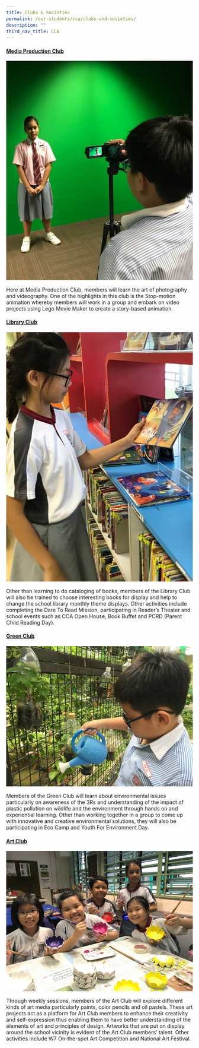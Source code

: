```yaml
---
title: Clubs & Societies
permalink: /our-students/cca/clubs-and-societies/
description: ""
third_nav_title: CCA
---
```

<h4><strong><span style="text-decoration: underline;">Media Production Club</span></strong></h4>

![](/images/MPH.jpg)

<p>Here at Media Production Club, members will learn the art of photography and videography. One of the highlights in this club is the Stop-motion animation whereby members will work in a group and embark on video projects using Lego Movie Maker to create a story-based animation.</p>

<h4><strong><span style="text-decoration: underline;">Library Club</span></strong></h4>

![](/images/Library-e1548995553855.jpg)

<p>Other than learning to do cataloging of books, members of the Library Club will also be trained to choose interesting books for display and help to change the school library monthly theme displays. Other activities include completing the Dare To Read Mission, participating in Reader&rsquo;s Theater and school events such as CCA Open House, Book Buffet and PCRD (Parent Child Reading Day).</p>

<h4><strong><span style="text-decoration: underline;">Green Club</span></strong></h4>

![](/images/Green-Club.jpg)

<p>Members of the Green Club will learn about environmental issues particularly on awareness of the 3Rs and understanding of the impact of plastic pollution on wildlife and the environment through hands on and experiential learning. Other than working together in a group to come up with innovative and creative environmental solutions, they will also be participating in Eco Camp and Youth For Environment Day.</p>

<h4><strong><span style="text-decoration: underline;">Art Club</span></strong></h4>

![](/images/Art-Club.jpg)

<p>Through weekly sessions, members of the Art Club will explore different kinds of art media particularly paints, color pencils and oil pastels. These art projects act as a platform for Art Club members to enhance their creativity and self-expression thus enabling them to have better understanding of the elements of art and principles of design. Artworks that are put on display around the school vicinity is evident of the Art Club members&rsquo; talent. Other activities include W7 On-the-spot Art Competition and National Art Festival.</p>
</div>
